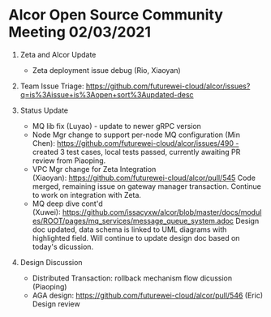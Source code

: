 # Alcor Open Source Community Meeting 02/03/2021

1. Zeta and Alcor Update
    * Zeta deployment issue debug (Rio, Xiaoyan) 
2. Team Issue Triage: https://github.com/futurewei-cloud/alcor/issues?q=is%3Aissue+is%3Aopen+sort%3Aupdated-desc
3. Status Update
    * MQ lib fix (Luyao) - update to newer gRPC version 
    * Node Mgr change to support per-node MQ configuration (Min Chen): https://github.com/futurewei-cloud/alcor/issues/490 - created 3 test cases, local tests passed, currently awaiting PR review from Piaoping.
    * VPC Mgr change for Zeta Integration (Xiaoyan): https://github.com/futurewei-cloud/alcor/pull/545 Code merged, remaining issue on gateway manager transaction.  Continue to work on integration with Zeta. 
    * MQ deep dive cont'd (Xuwei): https://github.com/issacyxw/alcor/blob/master/docs/modules/ROOT/pages/mq_services/message_queue_system.adoc Design doc updated, data schema is linked to UML diagrams with highlighted field.  Will continue to update design doc based on today's dicussion.

4. Design Discussion
    * Distributed Transaction: rollback mechanism flow dicussion (Piaoping)
    * AGA design: https://github.com/futurewei-cloud/alcor/pull/546 (Eric) Design review